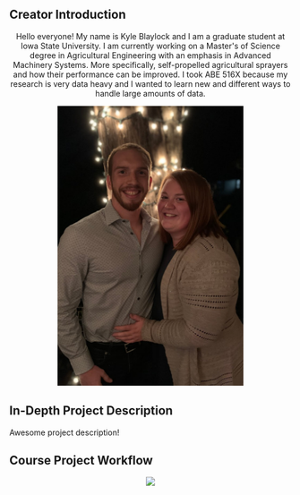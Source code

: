 ## Creator Introduction

<div align="center">
  
Hello everyone! My name is Kyle Blaylock and I am a graduate student at Iowa State University. I am currently working on a Master's of Science degree in Agricultural Engineering with an emphasis in Advanced Machinery Systems. More specifically, self-propelled agricultural sprayers and how their performance can be improved. I took ABE 516X because my research is very data heavy and I wanted to learn new and different ways to handle large amounts of data.

</div>

<p align="center">
  <img height="500" src="IMG_0303.jpg">
</p>

## In-Depth Project Description
  
Awesome project description!

## Course Project Workflow

<p align="center">

<img  src="Animal_Kingdom_Classification.png">

</p>
